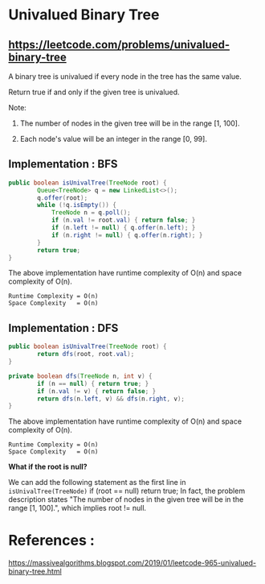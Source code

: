 # Univalued Binary Tree
## https://leetcode.com/problems/univalued-binary-tree

A binary tree is univalued if every node in the tree has the same value.

Return true if and only if the given tree is univalued.

Note:

1. The number of nodes in the given tree will be in the range [1, 100].

2. Each node's value will be an integer in the range [0, 99].


## Implementation : BFS

```java
public boolean isUnivalTree(TreeNode root) {
        Queue<TreeNode> q = new LinkedList<>();
        q.offer(root);
        while (!q.isEmpty()) {
            TreeNode n = q.poll();
            if (n.val != root.val) { return false; }
            if (n.left != null) { q.offer(n.left); }        
            if (n.right != null) { q.offer(n.right); }        
        }
        return true;
}
```
The above implementation have runtime complexity of O(n) and space complexity of O(n).

```
Runtime Complexity = O(n)
Space Complexity   = O(n)
```


## Implementation : DFS

```java
public boolean isUnivalTree(TreeNode root) {
        return dfs(root, root.val);
}

private boolean dfs(TreeNode n, int v) {
        if (n == null) { return true; }
        if (n.val != v) { return false; }
        return dfs(n.left, v) && dfs(n.right, v);
}    
```

The above implementation have runtime complexity of O(n) and space complexity of O(n).

```
Runtime Complexity = O(n)
Space Complexity   = O(n)
```


**What if the root is null?**

We can add the following statement as the first line in `isUnivalTree(TreeNode)`
if (root == null) return true;
In fact, the problem description states 
"The number of nodes in the given tree will be in the range [1, 100].", which implies root != null.


# References :
https://massivealgorithms.blogspot.com/2019/01/leetcode-965-univalued-binary-tree.html
